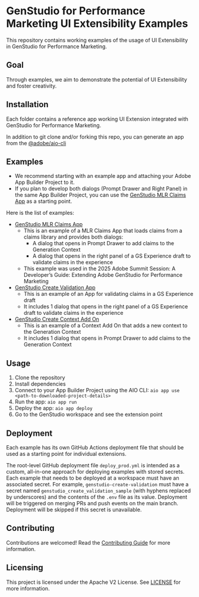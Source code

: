 # GenStudio for Performance Marketing UI Extensibility Examples

This repository contains working examples of the usage of UI Extensibility in GenStudio for Performance Marketing.

## Goal

Through examples, we aim to demonstrate the potential of UI Extensibility and foster creativity.

## Installation

Each folder contains a reference app working UI Extension integrated with GenStudio for Performance Marketing.

In addition to git clone and/or forking this repo, you can generate an app from the [@adobe/aio-cli](https://github.com/adobe/aio-cli)


## Examples
- We recommend starting with an example app and attaching your Adobe App Builder Project to it.
- If you plan to develop both dialogs (Prompt Drawer and Right Panel) in the same App Builder Project, you can use the [GenStudio MLR Claims App](./genstudio-mlr-claims-app/) as a starting point.

Here is the list of examples:
- [GenStudio MLR Claims App](./genstudio-mlr-claims-app/)
    - This is an example of a MLR Claims App that loads claims from a claims library and provides both dialogs:
        - A dialog that opens in Prompt Drawer to add claims to the Generation Context
        - A dialog that opens in the right panel of a GS Experience draft to validate claims in the experience
    - This example was used in the 2025 Adobe Summit Session: A Developer’s Guide: Extending Adobe GenStudio for Performance Marketing
- [GenStudio Create Validation App](./genstudio-create-validation/)
    - This is an example of an App for validating claims in a GS Experience draft
    - It includes 1 dialog that opens in the right panel of a GS Experience draft to validate claims in the experience
- [GenStudio Create Context Add On](./genstudio-create-context-addon/)
    - This is an example of a Context Add On that adds a new context to the Generation Context
    - It includes 1 dialog that opens in Prompt Drawer to add claims to the Generation Context

## Usage
1. Clone the repository
2. Install dependencies
3. Connect to your App Builder Project using the AIO CLI: `aio app use <path-to-downloaded-project-details>`
4. Run the app: `aio app run`
5. Deploy the app: `aio app deploy`
6. Go to the GenStudio workspace and see the extension point


## Deployment
Each example has its own GitHub Actions deployment file that should be used as a starting point for individual extensions.

The root-level GitHub deployment file `deploy_prod.yml` is intended as a custom, all-in-one approach for deploying examples with stored secrets. Each example that needs to be deployed at a workspace must have an associated secret. For example, `genstudio-create-validation` must have a secret named `genstudio_create_validation_sample` (with hyphens replaced by underscores) and the contents of the `.env` file as its value. Deployment will be triggered on merging PRs and push events on the main branch. Deployment will be skipped if this secret is unavailable.

## Contributing

Contributions are welcomed! Read the [Contributing Guide](./.github/CONTRIBUTING.md) for more information.

## Licensing

This project is licensed under the Apache V2 License. See [LICENSE](./LICENSE) for more information.
